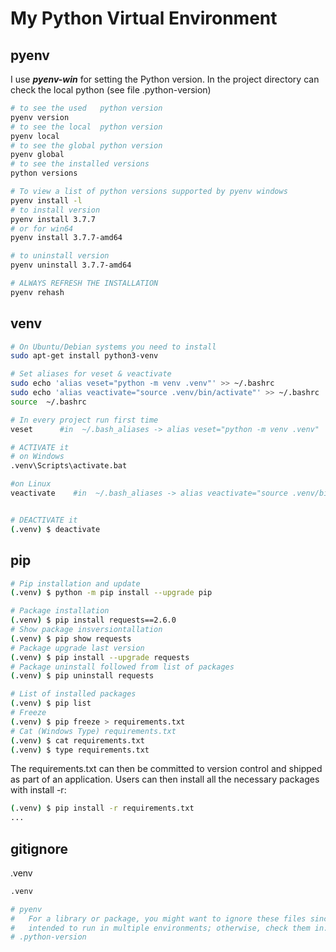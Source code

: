 # My Python Virtual Environment

## pyenv

I use ***pyenv-win*** for setting the Python version. In the project directory can check the local python (see file .python-version)

```bash
# to see the used   python version
pyenv version
# to see the local  python version
pyenv local
# to see the global python version
pyenv global
# to see the installed versions
python versions

# To view a list of python versions supported by pyenv windows
pyenv install -l
# to install version
pyenv install 3.7.7
# or for win64
pyenv install 3.7.7-amd64

# to uninstall version
pyenv uninstall 3.7.7-amd64

# ALWAYS REFRESH THE INSTALLATION
pyenv rehash
```

## venv

```bash
# On Ubuntu/Debian systems you need to install 
sudo apt-get install python3-venv
```

```bash
# Set aliases for veset & veactivate
sudo echo 'alias veset="python -m venv .venv"' >> ~/.bashrc
sudo echo 'alias veactivate="source .venv/bin/activate"' >> ~/.bashrc
source  ~/.bashrc
```

```bash
# In every project run first time
veset      #in  ~/.bash_aliases -> alias veset="python -m venv .venv"

# ACTIVATE it
# on Windows
.venv\Scripts\activate.bat

#on Linux
veactivate    #in  ~/.bash_aliases -> alias veactivate="source .venv/bin/activate"


# DEACTIVATE it
(.venv) $ deactivate
```

## pip

```bash
# Pip installation and update
(.venv) $ python -m pip install --upgrade pip

# Package installation
(.venv) $ pip install requests==2.6.0
# Show package insversiontallation
(.venv) $ pip show requests
# Package upgrade last version
(.venv) $ pip install --upgrade requests
# Package uninstall followed from list of packages
(.venv) $ pip uninstall requests

# List of installed packages
(.venv) $ pip list
# Freeze
(.venv) $ pip freeze > requirements.txt
# Cat (Windows Type) requirements.txt
(.venv) $ cat requirements.txt
(.venv) $ type requirements.txt
```

The requirements.txt can then be committed to version control and shipped as part of an application. Users can then install all the necessary packages with install -r:

```bash
(.venv) $ pip install -r requirements.txt
...
```

## gitignore

.venv

```bash
.venv

# pyenv
#   For a library or package, you might want to ignore these files since the code is
#   intended to run in multiple environments; otherwise, check them in:
# .python-version
```
